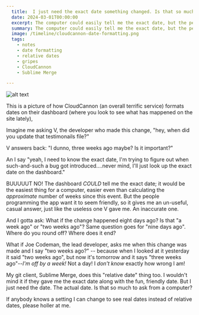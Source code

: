 ```yaml
---
  title:  I just need the exact date something changed. Is that so much to ask from a computer? Notes for March 1, 2024.
  date: 2024-03-01T00:00:00
  excerpt: The computer could easily tell me the exact date, but the people programming the app want it to seem friendly.
  summary: The computer could easily tell me the exact date, but the people programming the app want it to seem friendly.
  image: /timeline/cloudcannon-date-formatting.png
  tags:
    - notes
    - date formatting
    - relative dates
    - gripes
    - CloudCannon
    - Sublime Merge

---
```


![alt text](/static/img/timeline/cloudcannon-date-formatting.png)

This is a picture of how CloudCannon (an overall terrific service) formats dates on their dashboard (where you look to see what has mappened on the site lately),

Imagine me asking V, the developer who made this change, "hey, when did you update that testimonails file?"

V answers back: "I dunno, three weeks ago maybe? Is it important?"

An I say "yeah, I need to know the exact date, I'm trying to figure out when such-and-such a bug got introduced....never mind, I'll just look up the exact date on the dashboard."

BUUUUUT NO! The dashboard _COULD_ tell me the exact date; it would be the easiest thing for a computer, easier even than calculating the _approximate_ number of weeks since this event. But the people programming the app want it to seem friendly, so it gives me an un-useful, casual answer, just like the useless one V gave me. An inaccurate one.

And I gotta ask: What if the change happened eight days ago? Is that "a week ago" or "two weeks ago"? Same question goes for "nine days ago". Where do you round off? Where does it end?

What if Joe Codeman, the lead developer, asks me when this change was made and I say "two weeks ago?" -- because when I looked at it yesterday it said "two weeks ago", but now it's tomorrow and it says "three weeks ago"--_I'm off by a week!_ Not a day! I *don't know* exactly how wrong I am!

My git client, Sublime Merge, does this "relative date" thing too. I wouldn't mind it if they gave me the exact date along with the fun, friendly date.
But I just need the date. The actual date. Is that so much to ask from a computer?

If anybody knows a setting I can change to see real dates instead of relative dates, please holler at me.